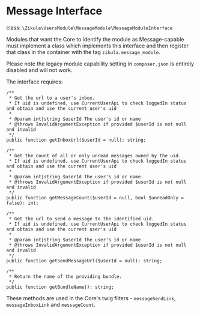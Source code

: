 Message Interface
=================

class:  `\Zikula\UsersModule\MessageModule\MessageModuleInterface`

Modules that want the Core to identify the module as Message-capable must implement a class which
implements this interface and then register that class in the container with the tag `zikula.message_module`.

Please note the legacy module capability setting in `composer.json` is entirely disabled and will not work.

The interface requires:

    /**
     * Get the url to a user's inbox.
     * If uid is undefined, use CurrentUserApi to check loggedIn status and obtain and use the current user's uid
     *
     * @param int|string $userId The user's id or name
     * @throws InvalidArgumentException if provided $userId is not null and invalid
     */
    public function getInboxUrl($userId = null): string;

    /**
     * Get the count of all or only unread messages owned by the uid.
     * If uid is undefined, use CurrentUserApi to check loggedIn status and obtain and use the current user's uid
     *
     * @param int|string $userId The user's id or name
     * @throws InvalidArgumentException if provided $userId is not null and invalid
     */
    public function getMessageCount($userId = null, bool $unreadOnly = false): int;

    /**
     * Get the url to send a message to the identified uid.
     * If uid is undefined, use CurrentUserApi to check loggedIn status and obtain and use the current user's uid
     *
     * @param int|string $userId The user's id or name
     * @throws InvalidArgumentException if provided $userId is not null and invalid
     */
    public function getSendMessageUrl($userId = null): string;

    /**
     * Return the name of the providing bundle.
     */
    public function getBundleName(): string;

These methods are used in the Core's twig filters - `messageSendLink`, `messageInboxLink` and `messageCount`.
